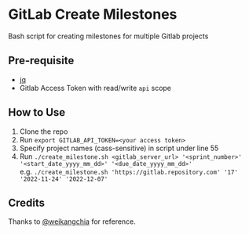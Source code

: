 # GitLab Create Milestones

Bash script for creating milestones for multiple Gitlab projects

## Pre-requisite

- [jq](https://stedolan.github.io/jq/download/)
- Gitlab Access Token with read/write `api` scope

## How to Use

1. Clone the repo
2. Run `export GITLAB_API_TOKEN=<your access token>`
3. Specify project names (cass-sensitive) in script under line 55
4. Run `./create_milestone.sh <gitlab_server_url> '<sprint_number>' '<start_date_yyyy_mm_dd>' '<due_date_yyyy_mm_dd>'` <br> e.g. `./create_milestone.sh 'https://gitlab.repository.com' '17' '2022-11-24' '2022-12-07'`

## Credits

Thanks to [@weikangchia](https://github.com/weikangchia/) for reference.
